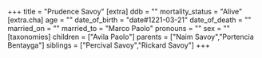 +++
title = "Prudence Savoy"
[extra]
ddb = ""
mortality_status = "Alive"
[extra.cha]
age = ""
date_of_birth = "date#1221-03-21"
date_of_death = ""
married_on = ""
married_to = "Marco Paolo"
pronouns = ""
sex = ""
[taxonomies]
children = ["Avila Paolo"]
parents = ["Naim Savoy","Portencia Bentayga"]
siblings = ["Percival Savoy","Rickard Savoy"]
+++

